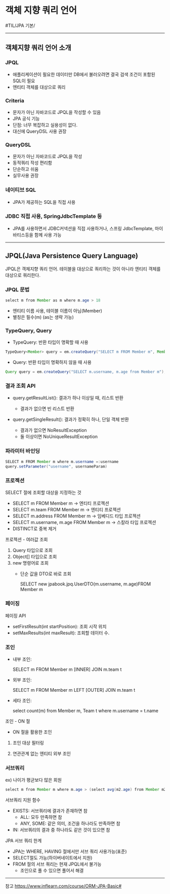 # 객체 지향 쿼리 언어
#TIL/JPA 기본/

---
## 객체지향 쿼리 언어 소개

### JPQL
- 애플리케이션이 필요한 데이터만 DB에서 불러오려면 결국 검색 조건이 포함된 SQL이 필요
- 엔티티 객체를 대상으로 쿼리

### Criteria
- 문자가 아닌 자바코드로 JPQL을 작성할 수 있음
- JPA 공식 기능
- 단점: 너무 복잡하고 실용성이 없다.
- 대신에 QueryDSL 사용 권장

### QueryDSL
- 문자가 아닌 자바코드로 JPQL을 작성
- 동적쿼리 작성 편리함
- 단순하고 쉬움
- 실무사용 권장

### 네이티브 SQL
- JPA가 제공하는 SQL을 직접 사용

### JDBC 직접 사용, SpringJdbcTemplate 등
- JPA를 사용하면서 JDBC커넥션을 직접 사용하거나, 스프링 JdbcTemplate, 마이바티스등을 함께 사용 가능

---

## JPQL(Java Persistence Query Language)
JPQL은 객체지향 쿼리 언어. 테이블을 대상으로 쿼리하는 것이 아니라 엔티티 객체를 대상으로 쿼리한다.

### JPQL 문법

```java
select m from Member as m where m.age > 18
```

- 엔티티 이름 사용, 테이블 이름이 아님(Member)
- 별칭은 필수(m) (as는 생략 가능)

### TypeQuery, Query
- TypeQuery: 반환 타입이 명확할 때 사용

```java
TypeQuery<Member> query = em.createQuery("SELECT m FROM Member m", Member.class);
```

- Query: 반환 타입이 명확하지 않을 때 사용

```java
Query query = em.createQuery("SELECT m.username, m.age from Member m");
```

### 결과 조회 API
- query.getResultList(): 결과가 하나 이상일 때, 리스트 반환
    - 결과가 없으면 빈 리스트 반환

- query.getSingleResult(): 결과가 정확히 하나, 단일 객체 반환
    - 결과가 없으면 NoResultException
    - 둘 이상이면 NoUniqueResultException

### 파라미터 바인딩

```java
SELECT m FROM Member m where m.username =:username
query.setParameter("username", usernameParam)
```

### 프로젝션
SELECT 절에 조회할 대상을 지정하는 것

- SELECT m FROM Member m -> 엔티티 프로젝션
- SELECT m.team FROM Member m -> 엔티티 프로젝션
- SELECT m.address FROM Member m -> 임베디드 타입 프로젝션
- SELECT m.username, m.age FROM Member m -> 스칼라 타입 프로젝션
- DISTINCT로 중복 제거

프로젝션 - 여러값 조회
1. Query 타입으로 조회
2. Object[] 타입으로 조회
3. new 명령어로 조회
    - 단순 값을 DTO로 바로 조회
        
        SELECT new jpabook.jpq.UserDTO(m.username, m.age)FROM Member m


### 페이징
페이징 API
- setFirstResult(int startPosition): 조회 시작 위치
- setMaxResults(int maxResult): 조회할 데이터 수.

### 조인
- 내부 조인:

    SELECT m FROM Member m [INNER] JOIN m.team t

- 외부 조인:
    
    SELECT m FROM Member m LEFT [OUTER] JOIN m.team t   

- 세타 조인:

    select count(m) from Member m, Team t where m.username = t.name

조인 - ON 절
- ON 절을 활용한 조인

1. 조인 대상 필터링

2. 연관관계 없는 엔티티 외부 조인

### 서브쿼리

ex) 나이가 평균보다 많은 회원

```java
select m from Member m where m.age > (select avg(m2.age) from Member m2)
```

서브쿼리 지원 함수
- EXISTS: 서브쿼리에 결과가 존재하면 참
    - ALL: 모두 만족하면 참
    - ANY, SOME: 같은 의미, 조건을 하나라도 만족하면 참
- IN: 서브쿼리의 결과 중 하나라도 같은 것이 있으면 참

JPA 서브 쿼리 한계
- JPA는 WHERE, HAVING 절에서만 서브 쿼리 사용가능(표준)
- SELECT절도 가능(하이버네이트에서 지원)
- FROM 절의 서브 쿼리는 현재 JPQL에서 불가능
    - 조인으로 풀 수 있으면 풀어서 해결




    
---
참고
https://www.inflearn.com/course/ORM-JPA-Basic#